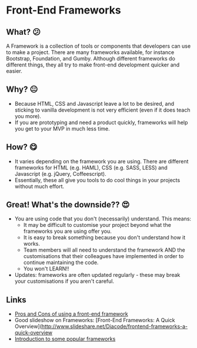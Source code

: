 # Front-End Frameworks

## What? :confused:
A Framework is a collection of tools or components that developers can use to make a project. There are many frameworks available, for instance Bootstrap, Foundation, and Gumby. Although different frameworks do different things, they all try to make front-end development quicker and easier.

## Why? :neutral_face:
* Because HTML, CSS and Javascript leave a lot to be desired, and sticking to vanilla development is not very efficient (even if it does teach you more).
* If you are prototyping and need a product quickly, frameworks will help you get to your MVP in much less time.

## How? :yum:
* It varies depending on the framework you are using. There are different frameworks for HTML (e.g. HAML), CSS (e.g. SASS, LESS) and Javascript (e.g. jQuery, Coffeescript).
* Essentially, these all give you tools to do cool things in your projects without much effort.

## Great! What's the downside?? :heart_eyes:
* You are using code that you don't (necessarily) understand. This means:
  * It may be difficult to customise your project beyond what the frameworks you are using offer you.
  * It is easy to break something because you don't understand how it works.
  * Team members will all need to understand the framework AND the customisations that their colleagues have implemented in order to continue maintaining the code.
  * You won't LEARN!!
* Updates: frameworks are often updated regularly - these may break your customisations if you aren't careful.


## Links
* [Pros and Cons of using a front-end framework](http://www.qdigitalstudio.com/library/the-pros-and-cons-of-using-a-front-end-framework)
* Good slideshow on Frameworks: [Front-End Frameworks: A Quick Overview](http://www.slideshare.net/Diacode/frontend-frameworks-a-quick-overview
* [Introduction to some popular frameworks](http://www.merixstudio.com/blog/front-end-frameworks-introduction-part-1/)
